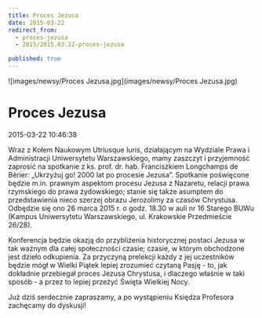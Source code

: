 ```yaml
---
title: Proces Jezusa
date: 2015-03-22
redirect_from: 
  - proces-jezusa
  - 2015/2015.03.22-proces-jezusa

published: true
---
```



![images/newsy/Proces Jezusa.jpg](images/newsy/Proces Jezusa.jpg)

# Proces Jezusa

<time>2015-03-22 10:46:38</time>






Wraz z Kołem Naukowym Utriusque Iuris, działającym na Wydziale Prawa i Administracji Uniwersytetu Warszawskiego, mamy zaszczyt i przyjemność zaprosić na spotkanie z ks. prof. dr. hab. Franciszkiem Longchamps de Bérier: „Ukrzyżuj go! 2000 lat po procesie Jezusa”. Spotkanie poświęcone będzie m.in. prawnym aspektom procesu Jezusa z Nazaretu, relacji prawa rzymskiego do prawa żydowskiego; stanie się także asumptem do przedstawienia nieco szerzej obrazu Jerozolimy za czasów Chrystusa.  
 Odbędzie się ono 26 marca 2015 r. o godz. 18.30 w auli nr 16 Starego BUWu (Kampus Uniwersytetu Warszawskiego, ul. Krakowskie Przedmieście 26/28). 
 


<!--{{intro-break}}-->


Konferencja będzie okazją do przybliżenia historycznej postaci Jezusa w tak ważnym dla całej społeczności czasie; czasie, w którym obchodzone jest dzieło odkupienia. Za przyczyną prelekcji każdy z jej uczestników będzie mógł w Wielki Piątek lepiej zrozumieć czytaną Pasję - to, jak dokładnie przebiegał proces Jezusa Chrystusa, i dlaczego właśnie w taki sposób - a przez to lepiej przeżyć Święta Wielkiej Nocy. 
 
 Już dziś serdecznie zapraszamy, a po wystąpieniu Księdza Profesora zachęcamy do dyskusji!


<!--{{json:{"created_date":"2015-03-22 10:46:38","publish_down":"0000-00-00 00:00:00","id":"5428"}}}-->